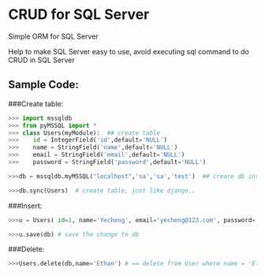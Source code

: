 CRUD for SQL Server
=================================== 

Simple ORM for SQL Server

Help to make SQL Server easy to use, avoid executing sql command to do CRUD in SQL Server


Sample Code:
-----------------------------------  

###Create table:
```python
>>> import mssqldb
>>> from pyMSSQL import *
>>> class Users(myModule):  ## create table
>>>    id = IntegerField('id',default='NULL')
>>>    name = StringField('name',default='NULL')
>>>    email = StringField('email',default='NULL')
>>>    password = StringField('password',default='NULL')

>>>db = mssqldb.myMSSQL("localhost",'sa','sa','test')  ## creare db instance , parameters: server ip, user, pwd, DB, 

>>>db.sync(Users)  # create table, just like django..
```

###Insert:
```python
>>>u = Users( id=1, name='Yecheng', email='yecheng@123.com', password='password') ## new a record in User table

>>>u.save(db) # save the change to db
```

###Delete:
```python
>>>Users.delete(db,name='Ethan') # == delete from User where name = 'Ethan'
```
